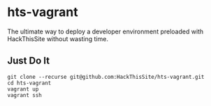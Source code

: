 hts-vagrant
===========
The ultimate way to deploy a developer environment preloaded with HackThisSite without wasting time.

Just Do It
----------
```
git clone --recurse git@github.com:HackThisSite/hts-vagrant.git
cd hts-vagrant
vagrant up
vagrant ssh
```

